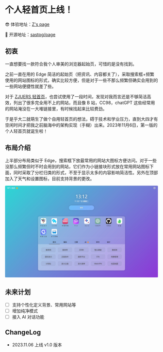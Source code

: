 # 个人轻首页上线！

😎 体验地址：[Z's page](https://sastpg.github.io/page/)

🤩 开源地址：[sastpg/page](https://github.com/sastpg/page)

## 初衷

一直想要找一款符合我个人审美的浏览器起始页，可惜的是没有找到。

之前一直在用的 Edge 简洁的起始页（把资讯、内容都关了），采取搜索框+频繁使用的网站图标的形式，确实比较方便，但是对于一些不那么频繁但确实会用到的一些网站便捷性就差了些。

对于 [ZJUERS 轻首页](https://zjuers.com/)，也尝试使用了一段时间，发现对我而言还是不够简洁高效，列出了很多完全用不上的网站，而且像 B 站，CC98，chatGPT 这些经常用的网站淹没在一大堆链接里，有时候找起来比较费劲。

于是乎大二就萌生了做个自用轻首页的想法，碍于技术和学业压力，直到大四才有空闲时间才把我之前脑海中的架构实现（手糊）出来。2023年11月6日，第一版的个人轻首页就诞生啦！

## 布局介绍

上半部分布局类似于 Edge，搜索框下放最常用的网站大图标方便访问。对于一些没那么频繁但时不时会用到的网站，它们作为小链接块形式放在常用网站图标下面，同时采取了分栏归类的形式，不至于显示太多的内容影响简洁性。另外在顶部加入了天气和设置图标，目前支持背景的更改。

![page.png](./assets/page_demo.png)

## 未来计划
- [ ] 支持个性化定义背景、常用网站等
- [ ] 增加纯净模式
- [ ] 接入 AI 对话功能

## ChangeLog

- 2023.11.06 上线 v1.0 版本

